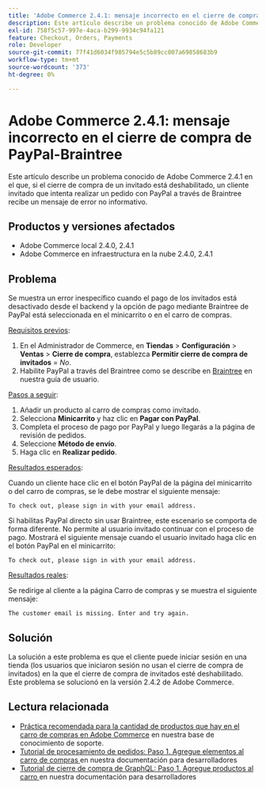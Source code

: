 ```yaml
---
title: 'Adobe Commerce 2.4.1: mensaje incorrecto en el cierre de compra de PayPal-Braintree'
description: Este artículo describe un problema conocido de Adobe Commerce 2.4.1 en el que, si el cierre de compra de un invitado está deshabilitado, un cliente invitado que intenta realizar un pedido con PayPal a través de Braintree recibe un mensaje de error no informativo.
exl-id: 758f5c57-997e-4aca-b299-9934c94fa121
feature: Checkout, Orders, Payments
role: Developer
source-git-commit: 77f41d6034f985794e5c5b89cc007a69858683b9
workflow-type: tm+mt
source-wordcount: '373'
ht-degree: 0%

---
```


# Adobe Commerce 2.4.1: mensaje incorrecto en el cierre de compra de PayPal-Braintree

Este artículo describe un problema conocido de Adobe Commerce 2.4.1 en el que, si el cierre de compra de un invitado está deshabilitado, un cliente invitado que intenta realizar un pedido con PayPal a través de Braintree recibe un mensaje de error no informativo.

## Productos y versiones afectados

* Adobe Commerce local 2.4.0, 2.4.1
* Adobe Commerce en infraestructura en la nube 2.4.0, 2.4.1

## Problema

Se muestra un error inespecífico cuando el pago de los invitados está desactivado desde el backend y la opción de pago mediante Braintree de PayPal está seleccionada en el minicarrito o en el carro de compras.

<u>Requisitos previos</u>:

1. En el Administrador de Commerce, en **Tiendas** > **Configuración** > **Ventas** > **Cierre de compra**, establezca **Permitir cierre de compra de invitados** = *No*.
1. Habilite PayPal a través del Braintree como se describe en [Braintree](https://experienceleague.adobe.com/en/docs/commerce-admin/stores-sales/payments/braintree?) en nuestra guía de usuario.

<u>Pasos a seguir</u>:

1. Añadir un producto al carro de compras como invitado.
1. Selecciona **Minicarrito** y haz clic en **Pagar con PayPal**.
1. Completa el proceso de pago por PayPal y luego llegarás a la página de revisión de pedidos.
1. Seleccione **Método de envío**.
1. Haga clic en **Realizar pedido**.

<u>Resultados esperados</u>:

Cuando un cliente hace clic en el botón PayPal de la página del minicarrito o del carro de compras, se le debe mostrar el siguiente mensaje:

<pre><code class="language-bash">To check out, please sign in with your email address.</code></pre>

Si habilitas PayPal directo sin usar Braintree, este escenario se comporta de forma diferente. No permite al usuario invitado continuar con el proceso de pago. Mostrará el siguiente mensaje cuando el usuario invitado haga clic en el botón PayPal en el minicarrito:

<pre><code class="language-bash">To check out, please sign in with your email address.</code></pre>

<u>Resultados reales</u>:

Se redirige al cliente a la página Carro de compras y se muestra el siguiente mensaje:

<pre><code class="language-bash">The customer email is missing. Enter and try again.</code></pre>

## Solución

La solución a este problema es que el cliente puede iniciar sesión en una tienda (los usuarios que iniciaron sesión no usan el cierre de compra de invitados) en la que el cierre de compra de invitados esté deshabilitado. Este problema se solucionó en la versión 2.4.2 de Adobe Commerce.

## Lectura relacionada

* [Práctica recomendada para la cantidad de productos que hay en el carro de compras en Adobe Commerce](https://support.magento.com/hc/en-us/articles/360048550332) en nuestra base de conocimiento de soporte.
* [Tutorial de procesamiento de pedidos: Paso 1. Agregue elementos al carro de compras ](https://developer.adobe.com/commerce/webapi/rest/tutorials/orders/order-add-items/) en nuestra documentación para desarrolladores
* [Tutorial de cierre de compra de GraphQL: Paso 1. Agregue productos al carro ](https://developer.adobe.com/commerce/webapi/graphql/tutorials/checkout/add-product-to-cart/) en nuestra documentación para desarrolladores
